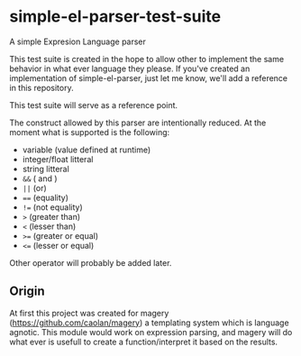 # simple-el-parser-test-suite
A simple Expresion Language parser

This test suite is created in the hope to allow other to implement the same behavior in what ever language they please.
If you've created an implementation of simple-el-parser, just let me know, we'll add a reference in this repository.

This test suite will serve as a reference point.

The construct allowed by this parser are intentionally reduced.
At the moment what is supported is the following:
- variable (value defined at runtime)
- integer/float litteral
- string litteral
- `&&` ( and )
- `||` (or)
- `==` (equality)
- `!=` (not equality)
- `>` (greater than)
- `<` (lesser than)
- `>=` (greater or equal)
- `<=` (lesser or equal)

Other operator will probably be added later.

Origin
----------

At first this project was created for magery (https://github.com/caolan/magery) a templating system which is language agnotic.
This module would work on expression parsing, and magery will do what ever is usefull to create a function/interpret it based on the results.
